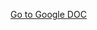 [Go to Google DOC](https://docs.google.com/document/d/1hQBcm1CPwQ6jxWACcGa-nqCseCI_myws-wqU1oT-zOw)
